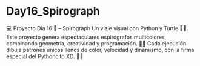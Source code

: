 # Day16_Spirograph
💻 Proyecto Día 16 🐍 – Spirograph
Un viaje visual con Python y Turtle 🐢✨. Este proyecto genera espectaculares espirógrafos multicolores, combinando geometría, creatividad y programación. 
🎨🔮 Cada ejecución dibuja patrones únicos llenos de color, velocidad y dinamismo, con la firma especial del Pythoncito XD. 🚀🌈
